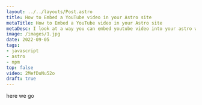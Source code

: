 ```yaml
---
layout: ../../layouts/Post.astro
title: How to Embed a YouTube video in your Astro site
metaTitle: How to Embed a YouTube video in your Astro site
metaDesc: I look at a way you can embed youtube video into your astro website pages     
image: /images/1.jpg
date: 2022-09-05    
tags: 
- javascript
- astro
- npm
top: false
video: 2MefDuNu52o
draft: true
---
```


here we go

